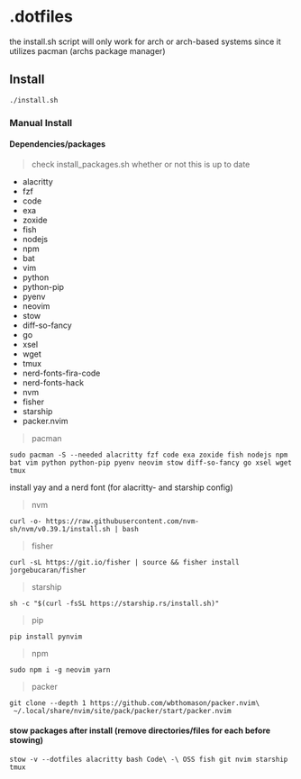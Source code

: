 # .dotfiles


the install.sh script will only work for arch or arch-based systems since it utilizes pacman (archs package manager)


## Install

```console
./install.sh
```

### Manual Install

#### Dependencies/packages 

> check install_packages.sh whether or not this is up to date

- alacritty
- fzf
- code
- exa
- zoxide
- fish
- nodejs
- npm
- bat
- vim
- python
- python-pip
- pyenv
- neovim
- stow
- diff-so-fancy
- go
- xsel
- wget
- tmux
- nerd-fonts-fira-code
- nerd-fonts-hack
- nvm
- fisher
- starship
- packer.nvim

> pacman
```console
sudo pacman -S --needed alacritty fzf code exa zoxide fish nodejs npm bat vim python python-pip pyenv neovim stow diff-so-fancy go xsel wget tmux
```

install yay and a nerd font (for alacritty- and starship config)

> nvm


```console
curl -o- https://raw.githubusercontent.com/nvm-sh/nvm/v0.39.1/install.sh | bash
```

> fisher

```console
curl -sL https://git.io/fisher | source && fisher install jorgebucaran/fisher
```

> starship 

```console
sh -c "$(curl -fsSL https://starship.rs/install.sh)"
```

> pip 

```console
pip install pynvim
```

> npm
 
```console
sudo npm i -g neovim yarn
```

> packer

```console
git clone --depth 1 https://github.com/wbthomason/packer.nvim\
 ~/.local/share/nvim/site/pack/packer/start/packer.nvim
```

#### stow packages after install (remove directories/files for each before stowing)
```console
stow -v --dotfiles alacritty bash Code\ -\ OSS fish git nvim starship tmux
```
